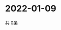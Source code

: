 # 2022-01-09
  共 0条

  <!-- BEGIN -->
  <!-- 最后更新时间Sun Jan 09 2022 03:07:27 GMT+0000 (Coordinated Universal Time) -->
  
  <!-- END -->
  
  
